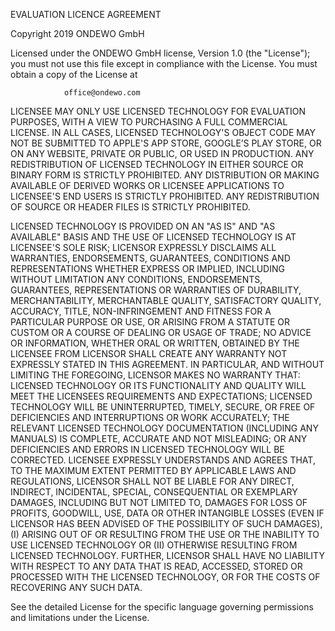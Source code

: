 EVALUATION LICENCE AGREEMENT

Copyright 2019 ONDEWO GmbH

Licensed under the ONDEWO GmbH license, Version 1.0 (the "License");
you must not use this file except in compliance with the License.
You must obtain a copy of the License at

                office@ondewo.com


LICENSEE MAY ONLY USE LICENSED TECHNOLOGY FOR EVALUATION PURPOSES,
WITH A VIEW TO PURCHASING A FULL COMMERCIAL LICENSE. IN ALL CASES,
LICENSED TECHNOLOGY'S OBJECT CODE MAY NOT BE SUBMITTED TO APPLE'S
APP STORE, GOOGLE’S PLAY STORE, OR ON ANY WEBSITE, PRIVATE OR
PUBLIC, OR USED IN PRODUCTION. ANY REDISTRIBUTION OF LICENSED
TECHNOLOGY IN EITHER SOURCE OR BINARY FORM IS STRICTLY PROHIBITED.
ANY DISTRIBUTION OR MAKING AVAILABLE OF DERIVED WORKS OR LICENSEE
APPLICATIONS TO LICENSEE'S END USERS IS STRICTLY PROHIBITED. ANY
REDISTRIBUTION OF SOURCE OR HEADER FILES IS STRICTLY PROHIBITED.

LICENSED TECHNOLOGY IS PROVIDED ON AN "AS IS" AND "AS AVAILABLE"
BASIS AND THE USE OF LICENSED TECHNOLOGY IS AT LICENSEE'S SOLE
RISK; LICENSOR EXPRESSLY DISCLAIMS ALL WARRANTIES, ENDORSEMENTS,
GUARANTEES, CONDITIONS AND REPRESENTATIONS WHETHER EXPRESS OR
IMPLIED, INCLUDING WITHOUT LIMITATION ANY CONDITIONS, ENDORSEMENTS,
GUARANTEES, REPRESENTATIONS OR WARRANTIES OF DURABILITY,
MERCHANTABILITY, MERCHANTABLE QUALITY, SATISFACTORY QUALITY,
ACCURACY, TITLE, NON-INFRINGEMENT AND FITNESS FOR A PARTICULAR
PURPOSE OR USE, OR ARISING FROM A STATUTE OR CUSTOM OR A COURSE
OF DEALING OR USAGE OF TRADE;
NO ADVICE OR INFORMATION, WHETHER ORAL OR WRITTEN, OBTAINED BY
THE LICENSEE FROM LICENSOR SHALL CREATE ANY WARRANTY NOT EXPRESSLY
STATED IN THIS AGREEMENT. IN PARTICULAR, AND WITHOUT LIMITING
THE FOREGOING, LICENSOR MAKES NO WARRANTY THAT: LICENSED
TECHNOLOGY OR ITS FUNCTIONALITY AND QUALITY WILL MEET THE LICENSEES
REQUIREMENTS AND EXPECTATIONS; LICENSED TECHNOLOGY WILL BE
UNINTERRUPTED, TIMELY, SECURE, OR FREE OF DEFICIENCIES AND
INTERRUPTIONS OR WORK ACCURATELY; THE RELEVANT LICENSED TECHNOLOGY
DOCUMENTATION (INCLUDING ANY MANUALS) IS COMPLETE, ACCURATE AND NOT
MISLEADING; OR ANY DEFICIENCIES AND ERRORS IN LICENSED TECHNOLOGY
WILL BE CORRECTED. LICENSEE EXPRESSLY UNDERSTANDS AND AGREES
THAT, TO THE MAXIMUM EXTENT PERMITTED BY APPLICABLE LAWS AND
REGULATIONS, LICENSOR SHALL NOT BE LIABLE FOR ANY DIRECT, INDIRECT,
INCIDENTAL, SPECIAL, CONSEQUENTIAL OR EXEMPLARY DAMAGES, INCLUDING
BUT NOT LIMITED TO, DAMAGES FOR LOSS OF PROFITS, GOODWILL, USE,
DATA OR OTHER INTANGIBLE LOSSES (EVEN IF LICENSOR HAS BEEN ADVISED
OF THE POSSIBILITY OF SUCH DAMAGES), (I) ARISING OUT OF OR RESULTING
FROM THE USE OR THE INABILITY TO USE LICENSED TECHNOLOGY OR (II) OTHERWISE
RESULTING FROM LICENSED TECHNOLOGY. FURTHER, LICENSOR SHALL HAVE NO
LIABILITY WITH RESPECT TO ANY DATA THAT IS READ, ACCESSED, STORED
OR PROCESSED WITH THE LICENSED TECHNOLOGY, OR FOR THE COSTS OF
RECOVERING ANY SUCH DATA.

See the detailed License for the specific language governing permissions and
limitations under the License.
